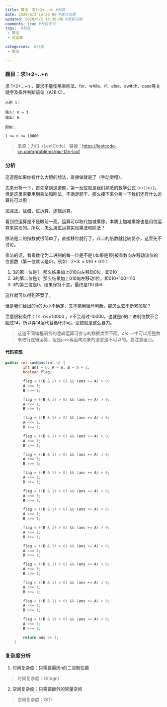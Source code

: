 ```yaml
---
title: 算法：求1+2+..+n #标题
date: 2020/6/2 14:30:00 #建立日期
updated: 2020/6/2 14:30:00 #更新日期
comments: true #开启评论
tags:  #标签
 - 算法 
 - 位运算

categories:  #分类
 - 算法

---
```


### 题目：求1+2+..+n

求 1+2+...+n ，要求不能使用乘除法、for、while、if、else、switch、case等关键字及条件判断语句（A?B:C）。

```
示例 1：

输入: n = 3
输出: 6
```

```
限制：

1 <= n <= 10000
```

> 来源：力扣（LeetCode）
> 链接：https://leetcode-cn.com/problems/qiu-12n-lcof

### 分析

这道题如果你有什么大胆的想法，直接做就是了（手动滑稽）。

先来分析一下，首先拿到这道题，第一反应就是我们熟悉的数学公式 ` (n+1)n/2 `。但是这里需要用到乘法和除法，不满足题干。那么接下来分析一下我们还有什么运算符可以用：

加减法，赋值，位运算，逻辑运算。

看到位运算是不是眼前一亮。运算可以取代加减乘除，本质上加减乘除也是用位运算来实现的。所以，怎么用位运算实现乘法和除法？

除法是二的指数就很简单了，直接移位就行了。非二的倍数就比较复杂，这里先不讨论。

乘法的话，看乘数化为二进制的每一位是不是1.如果是1则被乘数向左移动该位的位置数（第一位默认是0）。例如：2*3: = 010 * 011：

1. 3的第一位是1，那么结果加上010向左移动0位，即010
2. 3的第二位是1，那么结果加上010向左移动1位，即010+100=110
3. 3的第三位是0，结果保持不变，最终是110 即6.

这样就可以得到答案了。

但是我们给出的n的大小不确定，又不能用循环判断，那怎么去不断累加呢？

注意限制条件：1<=n<=10000 。n不会超过·10000，也就是n的二进制位数不会超过14，所以弄14层代替循环即可。没错就是这么暴力。

> 这道不同编程语言的逻辑运算可参与的数据类型不同。c/c++中可以用整数来进行逻辑运算，但是java等面向对象的语言是不可以的。要注意这点。

#### 代码实现

```java
public int sumNums(int n) {
        int ans = 0, A = n, B = n + 1;
        boolean flag;

        flag = ((B & 1) > 0) && (ans += A) > 0;
        A <<= 1;
        B >>= 1;

        flag = ((B & 1) > 0) && (ans += A) > 0;
        A <<= 1;
        B >>= 1;

        flag = ((B & 1) > 0) && (ans += A) > 0;
        A <<= 1;
        B >>= 1;

        flag = ((B & 1) > 0) && (ans += A) > 0;
        A <<= 1;
        B >>= 1;

        flag = ((B & 1) > 0) && (ans += A) > 0;
        A <<= 1;
        B >>= 1;

        flag = ((B & 1) > 0) && (ans += A) > 0;
        A <<= 1;
        B >>= 1;

        flag = ((B & 1) > 0) && (ans += A) > 0;
        A <<= 1;
        B >>= 1;

        flag = ((B & 1) > 0) && (ans += A) > 0;
        A <<= 1;
        B >>= 1;

        flag = ((B & 1) > 0) && (ans += A) > 0;
        A <<= 1;
        B >>= 1;

        flag = ((B & 1) > 0) && (ans += A) > 0;
        A <<= 1;
        B >>= 1;

        flag = ((B & 1) > 0) && (ans += A) > 0;
        A <<= 1;
        B >>= 1;

        flag = ((B & 1) > 0) && (ans += A) > 0;
        A <<= 1;
        B >>= 1;

        flag = ((B & 1) > 0) && (ans += A) > 0;
        A <<= 1;
        B >>= 1;

        flag = ((B & 1) > 0) && (ans += A) > 0;
        A <<= 1;
        B >>= 1;

        return ans >> 1;
    }

```



### 复杂度分析

1. 时间复杂度：只需要遍历n的二进制位数

> 时间复杂度：O(logn)

2. 空间复杂度：只需要额外的常量空间

> 空间复杂度：O(1)

